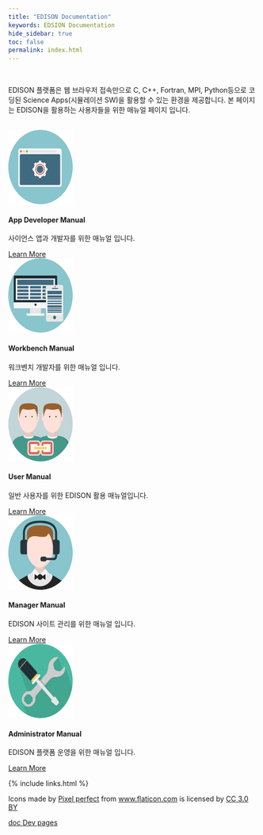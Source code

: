 ```yaml
---
title: "EDISON Documentation"
keywords: EDSION Documentation
hide_sidebar: true
toc: false
permalink: index.html
---
```



<div class="row">
    <div class="col-md-12 col-sm-12">
        <br>
        <p>EDISON 플랫폼은 웹 브라우저 접속만으로 C, C++, Fortran, MPI, Python등으로 코딩된 Science Apps(시뮬레이션 SW)을 활용할 수 있는 환경을 제공합니다. 본 페이지는 EDISON을 활용하는 사용자들을 위한 매뉴얼 페이지 입니다.</p>
        <br>
    </div>
    <div class="col-md-offset-2 col-md-4 col-sm-6">
        <div class="panel panel-default text-center">
            <div class="panel-heading">
                <img style="margin:0px;height: 150px;width: 130px;" src="/images/sgv/appdeveloper.svg" />
            </div>
            <div class="panel-body">
                <h4>App Developer Manual</h4>
                <p>사이언스 앱과 개발자를 위한 매뉴얼 입니다.</p>
                <a href="/solverdev_intro.html" class="btn btn-primary">Learn More</a>
            </div>
        </div>
    </div>
    <div class="col-md-4 col-sm-6">
        <div class="panel panel-default text-center">
            <div class="panel-heading">
                <img style="margin:0px;height: 150px;width: 130px;" src="/images/sgv/workbench.svg" />
            </div>
            <div class="panel-body">
                <h4>Workbench Manual</h4>
                <p>워크벤치 개발자를 위한 매뉴얼 입니다.</p>
                <a href="/workbench_analyzerguide1.html" class="btn btn-primary">Learn More</a>
            </div>
        </div>
    </div>
    <div class="col-md-4 col-sm-6">
        <div class="panel panel-default text-center">
            <div class="panel-heading">
                <img style="margin:0px;height: 150px;width: 130px;" src="/images/sgv/user.svg" />
            </div>
            <div class="panel-body">
                <h4>User Manual</h4>
                <p>일반 사용자를 위한 EDISON 활용 매뉴얼입니다.</p>
                <a href="/user_intro.html" class="btn btn-primary">Learn More</a>
            </div>
        </div>
    </div>
    <div class="col-md-4 col-sm-6">
        <div class="panel panel-default text-center">
            <div class="panel-heading">
                <img style="margin:0px;height: 150px;width: 130px;" src="/images/sgv/manager.svg" />
            </div>
            <div class="panel-body">
                <h4>Manager Manual</h4>
                <p>EDISON 사이트 관리를 위한 매뉴얼 입니다.</p>
                <a href="/sitemanager1.html" class="btn btn-primary">Learn More</a>
            </div>
        </div>
    </div>
    <div class="col-md-4 col-sm-6">
        <div class="panel panel-default text-center">
            <div class="panel-heading">
                <img style="margin:0px;height: 150px;width: 130px;" src="/images/sgv/admin.svg" />
            </div>
            <div class="panel-body">
                <h4>Administrator Manual</h4>
                <p>EDISON 플랫폼 운영을 위한 매뉴얼 입니다.</p>
                <a href="/admin_intro.html" class="btn btn-primary">Learn More</a>
            </div>
        </div>
    </div>
</div>



{% include links.html %}

<div>Icons made by <a href="https://www.flaticon.com/authors/pixel-perfect" title="Pixel perfect">Pixel perfect</a> from <a href="https://www.flaticon.com/" 			    title="Flaticon">www.flaticon.com</a> is licensed by <a href="http://creativecommons.org/licenses/by/3.0/" 			    title="Creative Commons BY 3.0" target="_blank">CC 3.0 BY</a></div>

[doc Dev pages](docdev_intro.html)
